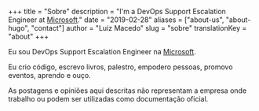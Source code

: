+++
title = "Sobre"
description = "I'm a DevOps Support Escalation Engineer at [Microsoft](https://www.microsoft.com/)."
date = "2019-02-28"
aliases = ["about-us", "about-hugo", "contact"]
author = "Luiz Macedo"
slug = "sobre"
translationKey = "about"
+++

Eu sou DevOps Support Escalation Engineer na [Microsoft](https://www.microsoft.com/).

Eu crio código, escrevo livros, palestro, empodero pessoas, promovo eventos, aprendo e ouço.

As postagens e opiniões aqui descritas não representam a empresa onde trabalho ou podem ser utilizadas como documentação oficial.